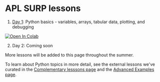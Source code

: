 # APL SURP lessons

1. [Day 1](APL_SURP_Python_course_Notebook_1.ipynb): Python basics - variables, arrays, tabular data, plotting, and debugging <a target="_blank" href="https://colab.research.google.com/github/UW-APL-SURP/aplsurp-python/blob/main/site/lessons/APL_SURP_Python_course_Notebook_1.ipynb">
  <img src="https://colab.research.google.com/assets/colab-badge.svg" alt="Open In Colab"/>
</a>

2. Day 2: Coming soon

More lessons will be added to this page throughout the summer.

To learn about Python topics in more detail, see the external lessons we've curated in the [Complementary lesssons page](../complementary_lessons) and the [Advanced Examples page](../advancedexamples).
